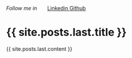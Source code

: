 <div>
    <h6 style="
    display: inline;
">Follow me in </h6>
<ul style="display: inline;">
    <li style="
    display: inline;
"><a href="https://linkedin.com/codewithmohsen">Linkedin
    </a></li><a href="https://linkedin.com/codewithmohsen">
    </a><li style="
    display: inline;
"><a href="https://linkedin.com/codewithmohsen"> </a><a href="https://linkedin.com/codewithmohsen
             ">Github</a></li>
</ul>
</div>


<h1>{{ site.posts.last.title }}</h1>
{{ site.posts.last.content }}

